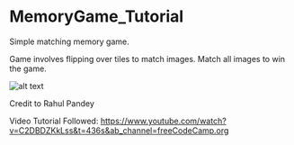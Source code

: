 # MemoryGame_Tutorial
Simple matching memory game. 

Game involves flipping over tiles to match images. Match all images to win the game. 

![alt text](https://github.com/mculrich/MemoryGame_Tutorial/tree/main/readmeImg/GameImage.png)

Credit to Rahul Pandey

Video Tutorial Followed: https://www.youtube.com/watch?v=C2DBDZKkLss&t=436s&ab_channel=freeCodeCamp.org



